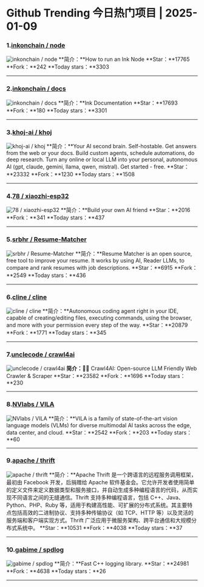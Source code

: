 # Github Trending 今日热门项目 | 2025-01-09
### 1.[inkonchain / node](https://github.com/inkonchain/node)

![inkonchain / node](https://opengraph.githubassets.com/06257a021a97f4339f7cb4ff858e66e57367b5ab39295bdfb221dc2444f2d706/inkonchain/node)
**简介：**How to run an Ink Node
**Star：**17765
**Fork：**242
**Today stars：**3303

---

### 2.[inkonchain / docs](https://github.com/inkonchain/docs)

![inkonchain / docs](https://opengraph.githubassets.com/e8a4ded0474a5c6f8bcad96ca3e5a8cde5e44a769503bd76463f7c1240bf7c3f/inkonchain/docs)
**简介：**Ink Documentation
**Star：**17693
**Fork：**180
**Today stars：**3301

---

### 3.[khoj-ai / khoj](https://github.com/khoj-ai/khoj)

![khoj-ai / khoj](https://repository-images.githubusercontent.com/396569538/533a8bf7-385f-427b-a03f-76795fd938ed)
**简介：**Your AI second brain. Self-hostable. Get answers from the web or your docs. Build custom agents, schedule automations, do deep research. Turn any online or local LLM into your personal, autonomous AI (gpt, claude, gemini, llama, qwen, mistral). Get started - free.
**Star：**23332
**Fork：**1230
**Today stars：**1508

---

### 4.[78 / xiaozhi-esp32](https://github.com/78/xiaozhi-esp32)

![78 / xiaozhi-esp32](https://opengraph.githubassets.com/3071c17cd2967053da4ddb71b649b9c41ed35ee886bfb15889b232c29ca52255/78/xiaozhi-esp32)
**简介：**Build your own AI friend
**Star：**2016
**Fork：**341
**Today stars：**437

---

### 5.[srbhr / Resume-Matcher](https://github.com/srbhr/Resume-Matcher)

![srbhr / Resume-Matcher](https://repository-images.githubusercontent.com/253975496/5a4d1fe1-c327-432c-bfac-fa943cb1bd77)
**简介：**Resume Matcher is an open source, free tool to improve your resume. It works by using AI, Reader LLMs, to compare and rank resumes with job descriptions.
**Star：**6915
**Fork：**2549
**Today stars：**436

---

### 6.[cline / cline](https://github.com/cline/cline)

![cline / cline](https://opengraph.githubassets.com/172d32e92d1157ebf54945c14131f0275ab5b35a05d1a0cc241c2b31260f9745/cline/cline)
**简介：**Autonomous coding agent right in your IDE, capable of creating/editing files, executing commands, using the browser, and more with your permission every step of the way.
**Star：**20879
**Fork：**1771
**Today stars：**345

---

### 7.[unclecode / crawl4ai](https://github.com/unclecode/crawl4ai)

![unclecode / crawl4ai](https://opengraph.githubassets.com/70afd97d4b8c8b9fef1201359e75d4123858c0853124a9b28c78553834a8c334/unclecode/crawl4ai)
**简介：**🚀🤖 Crawl4AI: Open-source LLM Friendly Web Crawler & Scraper
**Star：**23582
**Fork：**1696
**Today stars：**230

---

### 8.[NVlabs / VILA](https://github.com/NVlabs/VILA)

![NVlabs / VILA](https://opengraph.githubassets.com/dc4d4fd775020b99c84a641f7f60450ed1694b6b78106cd235a4ddc538743e9f/NVlabs/VILA)
**简介：**VILA is a family of state-of-the-art vision language models (VLMs) for diverse multimodal AI tasks across the edge, data center, and cloud.
**Star：**2542
**Fork：**203
**Today stars：**60

---

### 9.[apache / thrift](https://github.com/apache/thrift)

![apache / thrift](https://opengraph.githubassets.com/3c0951b7badcfa46335bec23943d330ef80cd1ec46b59c19546a450ce877862f/apache/thrift)
**简介：**Apache Thrift 是一个跨语言的远程服务调用框架，最初由 Facebook 开发，后捐赠给 Apache 软件基金会。它允许开发者使用简单的定义文件来定义数据类型和服务接口，并自动生成多种编程语言的代码，从而实现不同语言之间的无缝通信。Thrift 支持多种编程语言，包括 C++、Java、Python、PHP、Ruby 等，适用于构建高性能、可扩展的分布式系统。其主要特点包括高效的二进制协议、支持多种传输协议（如 TCP、HTTP 等）以及灵活的服务端和客户端实现方式。Thrift 广泛应用于微服务架构、跨平台通信和大规模分布式系统中。
**Star：**10531
**Fork：**4038
**Today stars：**37

---

### 10.[gabime / spdlog](https://github.com/gabime/spdlog)

![gabime / spdlog](https://opengraph.githubassets.com/dbeb994e78a42919bfdc9912d4aaff6e5211eb9b47d898a4d0716daa7c41cdb4/gabime/spdlog)
**简介：**Fast C++ logging library.
**Star：**24981
**Fork：**4638
**Today stars：**26

---

